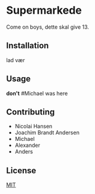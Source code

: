 # Supermarkede
Come on boys, dette skal give 13.

## Installation
lad vær

## Usage
**don't**
#Michael was here
## Contributing
* Nicolai Hansen
* Joachim Brandt Andersen 
* Michael
* Alexander
* Anders

## License
[MIT](https://choosealicense.com/licenses/mit/)
